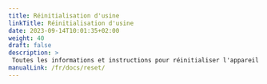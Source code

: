 ```yaml
---
title: Réinitialisation d'usine
linkTitle: Réinitialisation d'usine
date: 2023-09-14T10:01:35+02:00
weight: 40
draft: false
description: >
 Toutes les informations et instructions pour réinitialiser l'appareil et les données animales sont disponibles ici
manualLink: /fr/docs/reset/
---
```

<script>
  window.location.href = "/fr/docs/reset/";
</script>
